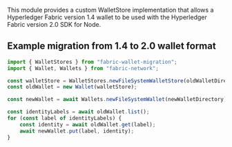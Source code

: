 This module provides a custom WalletStore implementation that allows a Hyperledger Fabric version 1.4 wallet to be
used with the Hyperledger Fabric version 2.0 SDK for Node.

## Example migration from 1.4 to 2.0 wallet format

```javascript
import { WalletStores } from "fabric-wallet-migration";
import { Wallet, Wallets } from "fabric-network";

const walletStore = WalletStores.newFileSystemWalletStore(oldWalletDirectory);
const oldWallet = new Wallet(walletStore);

const newWallet = await Wallets.newFileSystemWallet(newWalletDirectory);

const identityLabels = await oldWallet.list();
for (const label of identityLabels) {
    const identity = await oldWallet.get(label);
    await newWallet.put(label, identity);
}
```

